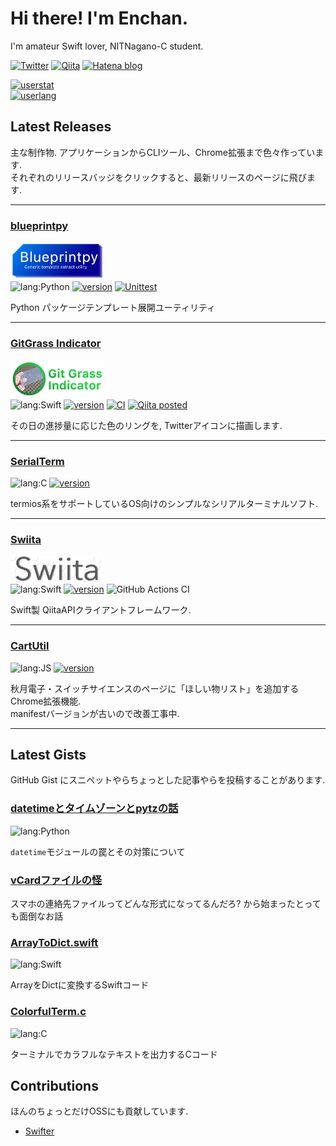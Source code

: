 # Hi there! I'm Enchan.

I'm amateur Swift lover, NITNagano-C student.  

[![Twitter](https://img.shields.io/badge/twitter-@EnchanLab-1DA1F2?logo=Twitter)](https://twitter.com/EnchanLab) 
[![Qiita](https://img.shields.io/badge/Qiita-@Enchan-55C500?logo=Qiita)](https://qiita.com/Enchan)
[![Hatena blog](https://img.shields.io/badge/Hatenablog-enchan1207-00A4DE?logo=Hatena%20Bookmark)](https://enchan1207.hatenablog.com/)

[![userstat](https://github-readme-stats.vercel.app/api?username=Enchan1207&show_icons=true&count_private=true&theme=gotham)](https://github.com/anuraghazra/github-readme-stats)  
[![userlang](https://github-readme-stats.vercel.app/api/top-langs/?username=Enchan1207&layout=compact&theme=gotham)](https://github.com/anuraghazra/github-readme-stats)  

## Latest Releases

主な制作物. アプリケーションからCLIツール、Chrome拡張まで色々作っています.  
それぞれのリリースバッジをクリックすると、最新リリースのページに飛びます.

---

### [blueprintpy](https://github.com/Enchan1207/blueprintpy)
[<img src="https://github.com/Enchan1207/blueprintpy/blob/master/banner.png" width="150" alt="blueprintpy banner">](https://github.com/Enchan1207/blueprintpy)   
![lang:Python](https://img.shields.io/badge/language-Python-1A6CB3)
[![version](https://img.shields.io/github/v/release/Enchan1207/blueprintpy)](https://github.com/Enchan1207/blueprintpy/releases)
[![Unittest](https://github.com/Enchan1207/blueprintpy/actions/workflows/ci.yml/badge.svg)](https://github.com/Enchan1207/blueprintpy/actions/workflows/ci.yml)

Python パッケージテンプレート展開ユーティリティ

---

### [GitGrass Indicator](https://github.com/Enchan1207/GitGrassIndicator)  
[<img width="150" src="https://github.com/Enchan1207/GitGrassIndicator/blob/main/banner.png" />](https://github.com/Enchan1207/GitGrassIndicator)  
![lang:Swift](https://img.shields.io/badge/language-Swift-FA7343) 
[![version](https://img.shields.io/github/v/release/Enchan1207/GitGrassIndicator)](https://github.com/Enchan1207/GitGrassIndicator/releases) 
[![CI](https://github.com/Enchan1207/GitGrassIndicator/workflows/Periodic%20update/badge.svg)](https://github.com/Enchan1207/GitGrassIndicator/actions) 
[![Qiita posted](https://img.shields.io/badge/Qiita-posted-55C500?logo=Qiita)](https://qiita.com/Enchan/items/62fd1796c882847f44f4)  

その日の進捗量に応じた色のリングを, Twitterアイコンに描画します.

---

### [SerialTerm](https://github.com/Enchan1207/SerialTerm)

![lang:C](https://img.shields.io/badge/language-C-A8B9CC) 
[![version](https://img.shields.io/github/v/release/Enchan1207/Serialterm)](https://github.com/Enchan1207/SerialTerm/releases)  

termios系をサポートしているOS向けのシンプルなシリアルターミナルソフト.

---

### [Swiita](https://github.com/Enchan1207/Swiita)

[<img width="150" src="https://github.com/Enchan1207/Swiita/blob/master/banner.png" />](https://github.com/Enchan1207/Swiita)  
![lang:Swift](https://img.shields.io/badge/language-Swift-FA7343) 
[![version](https://img.shields.io/github/v/release/Enchan1207/Swiita)](https://github.com/Enchan1207/Swiita/releases) 
![GitHub Actions CI](https://github.com/Enchan1207/Swiita/workflows/CI/badge.svg?branch=master)  

Swift製 QiitaAPIクライアントフレームワーク.

---

### [CartUtil](https://github.com/Enchan1207/CartUtil)

![lang:JS](https://img.shields.io/badge/language-Javascript-F7DF1E) 
[![version](https://img.shields.io/github/v/release/Enchan1207/CartUtil)](https://github.com/Enchan1207/CartUtil/releases)  

秋月電子・スイッチサイエンスのページに「ほしい物リスト」を追加するChrome拡張機能.  
manifestバージョンが古いので改善工事中.

---

## Latest Gists

GitHub Gist にスニペットやらちょっとした記事やらを投稿することがあります.

### [datetimeとタイムゾーンとpytzの話](https://gist.github.com/Enchan1207/8027e730caf486428843061a231f3418)

![lang:Python](https://img.shields.io/badge/language-Python-1A6CB3)

`datetime`モジュールの罠とその対策について

### [vCardファイルの怪](https://gist.github.com/Enchan1207/a15150027c6caa0f99038a87b90200d6)

スマホの連絡先ファイルってどんな形式になってるんだろ? から始まったとっても面倒なお話

### [ArrayToDict.swift](https://gist.github.com/Enchan1207/278b3f2fe54cf534ea2e1858fc7dfbf2)

![lang:Swift](https://img.shields.io/badge/language-Swift-FA7343)  

ArrayをDictに変換するSwiftコード

### [ColorfulTerm.c](https://gist.github.com/Enchan1207/ee1489c2db2303c511be6b1ed2d22d16)

![lang:C](https://img.shields.io/badge/language-C-A8B9CC)  

ターミナルでカラフルなテキストを出力するCコード

## Contributions

ほんのちょっとだけOSSにも貢献しています.

 - [Swifter](https://github.com/mattdonnelly/Swifter/)
